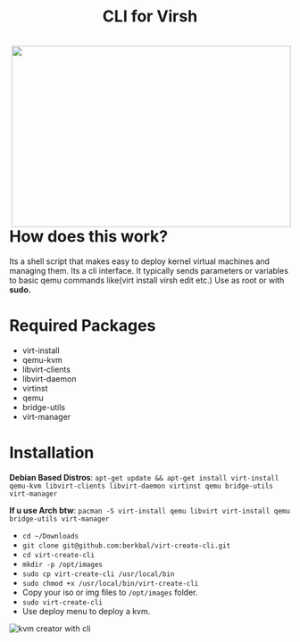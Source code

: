<p align="center">
  <h1 align="center">CLI for Virsh</h1><br>
  <img src="https://www.berkbal.com/wp-content/uploads/2022/01/virt-create-cli.gif" align="right" height="325" width="500"></img>
</p>

# How does this work?
Its a shell script that makes easy to deploy kernel virtual machines and managing them. Its a cli interface. It typically sends parameters or variables to basic qemu commands like(virt install virsh edit etc.) Use as root or with **sudo.**

# Required Packages

- virt-install
- qemu-kvm
- libvirt-clients
- libvirt-daemon
- virtinst
- qemu
- bridge-utils
- virt-manager

# Installation

**Debian Based Distros**:
`apt-get update && apt-get install virt-install qemu-kvm libvirt-clients libvirt-daemon virtinst qemu bridge-utils virt-manager`

**If u use Arch btw**: `pacman -S virt-install qemu libvirt virt-install qemu bridge-utils virt-manager`

- `cd ~/Downloads`
- `git clone git@github.com:berkbal/virt-create-cli.git`
- `cd virt-create-cli`
- `mkdir -p /opt/images`
- `sudo cp virt-create-cli /usr/local/bin`
- `sudo chmod +x /usr/local/bin/virt-create-cli`
- Copy your iso or img files to `/opt/images` folder.
- `sudo virt-create-cli`
- Use deploy menu to deploy a kvm.

![kvm creator with cli](https://www.berkbal.com/wp-content/uploads/2022/01/virt_create_cli_berkbal.com_.png)
